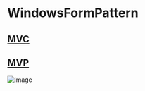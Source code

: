 # WindowsFormPattern

## [MVC](WinFormMVC/)

## [MVP](WinFormMVP) 

![image](https://user-images.githubusercontent.com/20264622/109277297-1df24480-7852-11eb-9801-3ba08b3da650.png)
